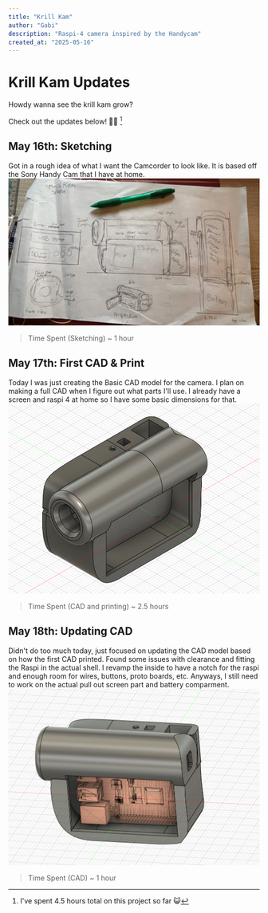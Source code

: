 ```yaml
---
title: "Krill Kam"
author: "Gabi"
description: "Raspi-4 camera inspired by the Handycam"
created_at: "2025-05-16"
---
```


# Krill Kam Updates

Howdy wanna see the krill kam grow? 

Check out the updates below! :eyes::shrimp: [^1]
[^1]: I've spent 4.5 hours total on this project so far 😺

## May 16th: Sketching
Got in a rough idea of what I want the Camcorder to look like. It is based off the Sony Handy Cam that I have at home. 
![Planning Sketch](/Screenshots/Sketch.jpg)

> Time Spent (Sketching) ~ 1 hour
## May 17th: First CAD & Print
Today I was just creating the Basic CAD model for the camera. I plan on making a full CAD when I figure out what parts I'll use. I already have a screen and raspi 4 at home so I have some basic dimensions for that.
![First CAD](/Screenshots/CaseV1.png)

> Time Spent (CAD and printing) ~ 2.5 hours

## May 18th: Updating CAD

Didn't do too much today, just focused on updating the CAD model based on how the first CAD printed. Found some issues with clearance and fitting the Raspi in the actual shell. I revamp the inside to have a notch for the raspi and enough room for wires, buttons, proto boards, etc. Anyways, I still need to work on the actual pull out screen part and battery comparment.
![First CAD](/Screenshots/CaseV1.1.png)

> Time Spent (CAD) ~ 1 hour